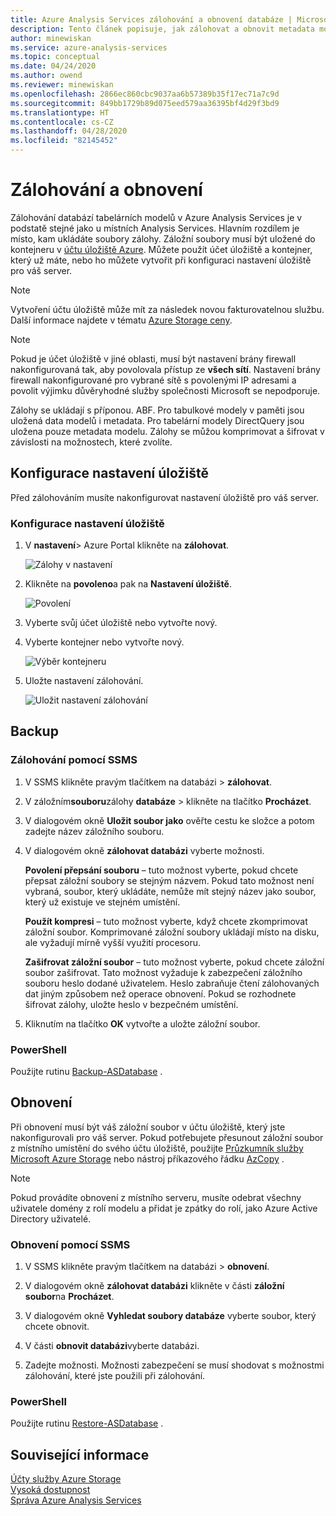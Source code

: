 ```yaml
---
title: Azure Analysis Services zálohování a obnovení databáze | Microsoft Docs
description: Tento článek popisuje, jak zálohovat a obnovit metadata modelu a data z databáze Azure Analysis Services.
author: minewiskan
ms.service: azure-analysis-services
ms.topic: conceptual
ms.date: 04/24/2020
ms.author: owend
ms.reviewer: minewiskan
ms.openlocfilehash: 2866ec860cbc9037aa6b57389b35f17ec71a7c9d
ms.sourcegitcommit: 849bb1729b89d075eed579aa36395bf4d29f3bd9
ms.translationtype: HT
ms.contentlocale: cs-CZ
ms.lasthandoff: 04/28/2020
ms.locfileid: "82145452"
---
```

# <a name="backup-and-restore"></a>Zálohování a obnovení

Zálohování databází tabelárních modelů v Azure Analysis Services je v podstatě stejné jako u místních Analysis Services. Hlavním rozdílem je místo, kam ukládáte soubory zálohy. Záložní soubory musí být uložené do kontejneru v [účtu úložiště Azure](../storage/common/storage-create-storage-account.md). Můžete použít účet úložiště a kontejner, který už máte, nebo ho můžete vytvořit při konfiguraci nastavení úložiště pro váš server.

> [!NOTE]
> Vytvoření účtu úložiště může mít za následek novou fakturovatelnou službu. Další informace najdete v tématu [Azure Storage ceny](https://azure.microsoft.com/pricing/details/storage/blobs/).
> 
> 

> [!NOTE]
> Pokud je účet úložiště v jiné oblasti, musí být nastavení brány firewall nakonfigurovaná tak, aby povolovala přístup ze **všech sítí**. Nastavení brány firewall nakonfigurované pro vybrané sítě s povolenými IP adresami a povolit výjimku důvěryhodné služby společnosti Microsoft se nepodporuje.

Zálohy se ukládají s příponou. ABF. Pro tabulkové modely v paměti jsou uložená data modelů i metadata. Pro tabelární modely DirectQuery jsou uložena pouze metadata modelu. Zálohy se můžou komprimovat a šifrovat v závislosti na možnostech, které zvolíte.


## <a name="configure-storage-settings"></a>Konfigurace nastavení úložiště
Před zálohováním musíte nakonfigurovat nastavení úložiště pro váš server.


### <a name="to-configure-storage-settings"></a>Konfigurace nastavení úložiště
1.  V **nastavení**> Azure Portal klikněte na **zálohovat**.

    ![Zálohy v nastavení](./media/analysis-services-backup/aas-backup-backups.png)

2.  Klikněte na **povoleno**a pak na **Nastavení úložiště**.

    ![Povolení](./media/analysis-services-backup/aas-backup-enable.png)

3. Vyberte svůj účet úložiště nebo vytvořte nový.

4. Vyberte kontejner nebo vytvořte nový.

    ![Výběr kontejneru](./media/analysis-services-backup/aas-backup-container.png)

5. Uložte nastavení zálohování.

    ![Uložit nastavení zálohování](./media/analysis-services-backup/aas-backup-save.png)

## <a name="backup"></a>Backup

### <a name="to-backup-by-using-ssms"></a>Zálohování pomocí SSMS

1. V SSMS klikněte pravým tlačítkem na databázi > **zálohovat**.

2. V záložním**souboru**zálohy **databáze** > klikněte na tlačítko **Procházet**.

3. V dialogovém okně **Uložit soubor jako** ověřte cestu ke složce a potom zadejte název záložního souboru. 

4. V dialogovém okně **zálohovat databázi** vyberte možnosti.

    **Povolení přepsání souboru** – tuto možnost vyberte, pokud chcete přepsat záložní soubory se stejným názvem. Pokud tato možnost není vybraná, soubor, který ukládáte, nemůže mít stejný název jako soubor, který už existuje ve stejném umístění.

    **Použít kompresi** – tuto možnost vyberte, když chcete zkomprimovat záložní soubor. Komprimované záložní soubory ukládají místo na disku, ale vyžadují mírně vyšší využití procesoru. 

    **Zašifrovat záložní soubor** – tuto možnost vyberte, pokud chcete záložní soubor zašifrovat. Tato možnost vyžaduje k zabezpečení záložního souboru heslo dodané uživatelem. Heslo zabraňuje čtení zálohovaných dat jiným způsobem než operace obnovení. Pokud se rozhodnete šifrovat zálohy, uložte heslo v bezpečném umístění.

5. Kliknutím na tlačítko **OK** vytvořte a uložte záložní soubor.


### <a name="powershell"></a>PowerShell
Použijte rutinu [Backup-ASDatabase](https://docs.microsoft.com/powershell/module/sqlserver/backup-asdatabase) .

## <a name="restore"></a>Obnovení
Při obnovení musí být váš záložní soubor v účtu úložiště, který jste nakonfigurovali pro váš server. Pokud potřebujete přesunout záložní soubor z místního umístění do svého účtu úložiště, použijte [Průzkumník služby Microsoft Azure Storage](https://docs.microsoft.com/azure/vs-azure-tools-storage-manage-with-storage-explorer) nebo nástroj příkazového řádku [AzCopy](../storage/common/storage-use-azcopy.md) . 



> [!NOTE]
> Pokud provádíte obnovení z místního serveru, musíte odebrat všechny uživatele domény z rolí modelu a přidat je zpátky do rolí, jako Azure Active Directory uživatelé.
> 
> 

### <a name="to-restore-by-using-ssms"></a>Obnovení pomocí SSMS

1. V SSMS klikněte pravým tlačítkem na databázi > **obnovení**.

2. V dialogovém okně **zálohovat databázi** klikněte v části **záložní soubor**na **Procházet**.

3. V dialogovém okně **Vyhledat soubory databáze** vyberte soubor, který chcete obnovit.

4. V části **obnovit databázi**vyberte databázi.

5. Zadejte možnosti. Možnosti zabezpečení se musí shodovat s možnostmi zálohování, které jste použili při zálohování.


### <a name="powershell"></a>PowerShell

Použijte rutinu [Restore-ASDatabase](https://docs.microsoft.com/powershell/module/sqlserver/restore-asdatabase) .


## <a name="related-information"></a>Související informace

[Účty služby Azure Storage](../storage/common/storage-create-storage-account.md)  
[Vysoká dostupnost](analysis-services-bcdr.md)     
[Správa Azure Analysis Services](analysis-services-manage.md)
